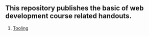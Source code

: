 ## This repository publishes the basic of web development course related handouts.
1. [Tooling](Tooling.md)